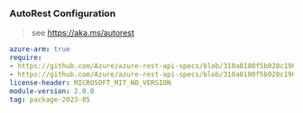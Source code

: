 ### AutoRest Configuration

> see https://aka.ms/autorest

``` yaml
azure-arm: true
require:
- https://github.com/Azure/azure-rest-api-specs/blob/310a0100f5b020c1900c527a6aa70d21992f078a/specification/azure-kusto/resource-manager/readme.md
- https://github.com/Azure/azure-rest-api-specs/blob/310a0100f5b020c1900c527a6aa70d21992f078a/specification/azure-kusto/resource-manager/readme.go.md
license-header: MICROSOFT_MIT_NO_VERSION
module-version: 2.0.0
tag: package-2023-05
```
